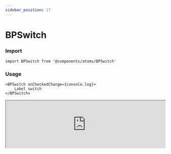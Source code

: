 ```yaml
---
sidebar_position: 17
---
```


# BPSwitch

### Import

```tsx
import BPSwitch from '@components/atoms/BPSwitch'
```

### Usage 

```tsx
<BPSwitch onCheckedChange={console.log}>
    Label switch
</BPSwitch>
```

<iframe width="100%" heigh="200px"  src="https://ui-kit.blue-panda.dev/iframe.html?args=&id=atoms-bpswitch--basic&viewMode=story" />


### Props 


| Prop | Default | Options |
| ----------- | ----------- | ----------- |
| variant | default | 'default' \| 'inverted' \| 'danger' \| 'cyber' \| 'caution' \| 'success' \| 'primary' \| 'secondary' \| 'accent' \| 'light' \| 'link’ |
| size | md | 'xxs'  \| 'xs'   \| 's'  \| 'md'  \| 'lg'  \| 'xl' 
| outline | false | true \|   false 
| magic | false | true \|   false
| disabled | false | true \|   false
| id | " " | string 





Check more colors, statuses and styles at: 
<img src={'/img/sb.png'} style={{width: '15px'}} />

https://ui-kit.blue-panda.dev/?path=/story/atoms-bpswitch--basic